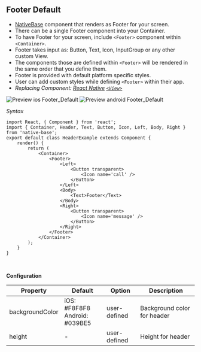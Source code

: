 ## Footer Default

* [NativeBase](https://nativebase.io/) component that renders as Footer for your screen.
* There can be a single Footer component into your Container.
* To have Footer for your screen, include <code>&lt;Footer></code> component within <code>&lt;Container></code>.
* Footer takes input as: Button, Text, Icon, InputGroup or any other custom View.
* The components those are defined within <code>&lt;Footer></code> will be rendered in the same order that you define them.
* Footer is provided with default platform specific styles.
* User can add custom styles while defining <code>&lt;Footer></code> within their app.
* *Replacing Component:
  [React Native](https://facebook.github.io/react-native/)
  [<code>&lt;View></code>](https://facebook.github.io/react-native/docs/view.html)*

![Preview ios Footer_Default](https://docs-v2.nativebase.io/docs/assets/ios/components/footer.png)
![Preview android Footer_Default](https://docs-v2.nativebase.io/docs/assets/android/components/footer.png)

*Syntax*

<pre><code class="language-jsx">import React, { Component } from 'react';
import { Container, Header, Text, Button, Icon, Left, Body, Right } from 'native-base';
export default class HeaderExample extends Component {
    render() {
        return (
            &lt;Container>
                &lt;Footer>
                    &lt;Left>
                        &lt;Button transparent>
                            &lt;Icon name='call' />
                        &lt;/Button>
                    &lt;/Left>
                    &lt;Body>
                        &lt;Text>Footer&lt;/Text>
                    &lt;/Body>
                    &lt;Right>
                        &lt;Button transparent>
                            &lt;Icon name='message' />
                        &lt;/Button>
                    &lt;/Right>
                &lt;/Footer>
            &lt;/Container>
        );
    }
}</code></pre><br />


**Configuration**<br />
    <table class = "table table-bordered">
        <thead>
            <tr>
                <th>Property</th>
                <th>Default</th>
                <th>Option</th>
                <th>Description</th>
            </tr>
        </thead>
        <tbody>
            <tr>
                <td>backgroundColor</td>
                <td>
                    iOS: #F8F8F8<br />
                    Android: #039BE5
                </td>
                <td>user-defined</td>
                <td>Background color for header</td>
            </tr>
            <tr>
                <td>height</td>
                <td> - </td>
                <td>user-defined</td>
                <td>Height for header</td>
            </tr>
        </tbody>
    </table><br />

